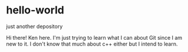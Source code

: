 # hello-world
just another depository

Hi there!
Ken here.  I'm just trying to learn what I can about Git since I am new to it.
I don't know that much about c++ either but I intend to learn.
